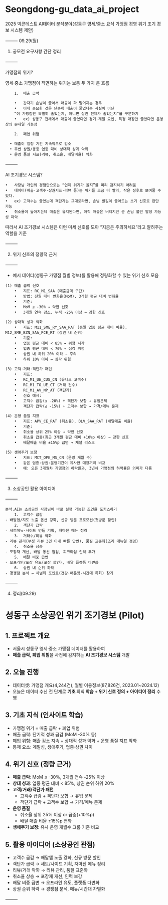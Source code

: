 # Seongdong-gu_data_ai_project
2025 빅콘테스트 AI데이터 분석분야(성동구 영세/중소 요식 가맹점 경영 위기 조기 경보 시스템 제안)

⸻
09.29(월)

1. 공모전 요구사항 간단 정리

⸻

가맹점의 위기?

영세·중소 가맹점이 직면하는 위기는 보통 두 가지 큰 흐름
```
	1.	매출 급락
  
	•	갑자기 손님이 줄어서 매출이 확 떨어지는 경우
	•	이때 중요한 것은 단순히 매출이 줄었다는 사실이 아닌
    “이 가맹점만 특별히 줄었는지, 아니면 상권 전체가 줄었는지”를 구분하기
	•	ex) 성동구 전체에서 매출이 줄었다면 경기·계절 요인, 특정 매장만 줄었다면 운영상의 문제일 가능성
```
```
	2.	폐업 위험

  • 매출이 일정 기간 지속적으로 감소
  • 주변 상권/동종 업종 대비 상대적 성과 악화
  • 운영 품질 지표(리뷰, 취소율, 배달비율) 악화
```
⸻

AI 조기경보 시스템?

	•	사장님 개인의 경험만으로는 “언제 위기가 올지”를 미리 감지하기 어려움
	•	데이터(매출·고객수·상권지표·리뷰 등)는 위기를 조금 더 빨리, 작은 징후로 보여줄 수 있다.
	•	ex) 고객수는 줄었는데 객단가는 그대로라면, 손님 발길이 줄어드는 초기 신호로 판단 가능
	•	취소율이 높아지는데 매출은 유지된다면, 아직 매출은 버티지만 곧 손님 불만 발생 가능성 파악

따라서 AI 조기경보 시스템은 이런 미세 신호를 모아 “지금은 주의하세요”라고 알려주는 역할을 기준

⸻

2. 위기 신호의 정량적 근거

⸻

- 예시 데이터(성동구 가맹점 월별 정보)를 활용해 정량화할 수 있는 위기 신호 모음
```
(1) 매출 급락 신호
	•	지표: RC_M1_SAA (매출금액 구간)
	•	방법: 전월 대비 변화율(MoM), 3개월 평균 대비 변화율
	•	기준:
	•	MoM ≤ -30% → 약한 신호
	•	3개월 연속 감소, 누적 -25% 이상 → 강한 신호

(2) 상대적 성과 악화
	•	지표: M11_SME_RY_SAA_RAT (동일 업종 평균 대비 비율), M12_SME_BZN_SAA_PCE_RT (상권 내 순위)
	•	기준:
	•	업종 평균 대비 < 85% → 위험 시작
	•	업종 평균 대비 < 70% → 심각 위험
	•	상권 내 하위 20% 이하 → 주의
	•	하위 10% 이하 → 심각 위험

(3) 고객·거래·객단가 패턴
	•	지표:
	•	RC_M1_UE_CUS_CN (유니크 고객수)
	•	RC_M1_TO_UE_CT (거래 건수)
	•	RC_M1_AV_NP_AT (객단가)
	•	신호 예시:
	•	고객수 급감(≤ -20%) + 객단가 보합 → 유입문제
	•	객단가 급락(≤ -15%) + 고객수 보합 → 가격/메뉴 문제

(4) 운영 품질 지표
	•	지표: APV_CE_RAT (취소율), DLV_SAA_RAT (배달매출 비율)
	•	기준:
	•	취소율 상위 25% 이상 → 약한 신호
	•	취소율 급증(최근 3개월 평균 대비 +10%p 이상) → 강한 신호
	•	배달매출 비율 ±15%p 급변 → 채널 리스크

(5) 생애주기 보정
	•	지표: MCT_OPE_MS_CN (운영 개월 수)
	•	같은 업종·상권·운영기간이 유사한 매장끼리 비교
	•	예: 오픈 3개월차 가맹점의 하락률과, 3년차 가맹점의 하락률은 의미가 다름
```
⸻

3. 소상공인 활용 아이디어

⸻
```
분석.AI는 소상공인 사장님이 바로 실행 가능한 조언을 포커스하기
	1.	고객수 급감
- 배달앱/지도 노출 옵션 강화, 신규 방문 프로모션(첫방문 할인)
	2.	객단가 급락
- 세트메뉴·사이드 번들 기획, 저마진 메뉴 정리
	3.	거래수/리뷰 악화
- 리뷰 관리(부정 리뷰 3건 이내 빠른 답변), 품질 표준화(조리 매뉴얼 점검)
	4.	취소율 상승
- 포장재 개선, 배달 동선 점검, 피크타임 인력 추가
	5.	배달 비중 급변
- 오프라인/포장 유도(포장 할인), 배달 플랫폼 다변화
	6.	상권 내 순위 하락
- 경쟁점 분석 → 차별화 포인트(건강·매운맛·시간대 특화) 찾기
```
⸻

4. 정리(09.29)

# 성동구 소상공인 위기 조기경보 (Pilot)

## 1. 프로젝트 개요
- 서울시 성동구 영세·중소 가맹점 데이터를 활용하여
- **매출 급락, 폐업 위험**을 사전에 감지하는 **AI 조기경보 시스템** 개발

## 2. 오늘 진행
- 데이터셋: 가맹점 개요(4,244건), 월별 이용정보(87,826건, 2023.01~2024.12)
- 오늘은 데이터 수신 전 단계로 **기초 지식 학습 + 위기 신호 정의 + 아이디어 정리** 수행

## 3. 기초 지식 (인사이트 학습)
- 가맹점 위기 = 매출 급락 + 폐업 위험
- 매출 급락: 단기적 성과 급감 (MoM -30% 등)
- 폐업 위험: 매출 감소 지속 + 상대적 성과 악화 + 운영 품질 지표 악화
- 통제 요소: 계절성, 생애주기, 업종·상권 차이

## 4. 위기 신호 (정량 근거)
- **매출 급락**: MoM ≤ -30%, 3개월 연속 -25% 이상
- **상대 성과**: 업종 평균 대비 < 85%, 상권 순위 하위 20%
- **고객/거래/객단가 패턴**
  - 고객수 급감 + 객단가 보합 → 유입 문제
  - 객단가 급락 + 고객수 보합 → 가격/메뉴 문제
- **운영 품질**
  - 취소율 상위 25% 이상 or 급증(+10%p)
  - 배달 매출 비율 ±15%p 변화
- **생애주기 보정**: 유사 운영 개월수 그룹 기준 비교

## 5. 활용 아이디어 (소상공인 관점)
- 고객수 급감 → 배달앱 노출 강화, 신규 방문 할인
- 객단가 급락 → 세트/사이드 기획, 저마진 메뉴 정리
- 리뷰/거래 악화 → 리뷰 관리, 품질 표준화
- 취소율 상승 → 포장재 개선, 인력 보강
- 배달 비중 급변 → 오프라인 유도, 플랫폼 다변화
- 상권 순위 하락 → 경쟁점 분석, 메뉴/시간대 차별화

⸻
